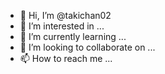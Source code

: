 - 👋 Hi, I’m @takichan02
- 👀 I’m interested in ...
- 🌱 I’m currently learning ...
- 💞️ I’m looking to collaborate on ...
- 📫 How to reach me ...

<!---
takichan02/takichan02 is a ✨ special ✨ repository because its `README.md` (this file) appears on your GitHub profile.
You can click the Preview link to take a look at your changes.
-
